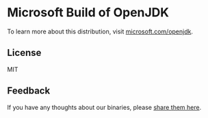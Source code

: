 # Microsoft Build of OpenJDK

To learn more about this distribution, visit [microsoft.com/openjdk](https://www.microsoft.com/openjdk).

## License

MIT

## Feedback

If you have any thoughts about our binaries, please [share them here](https://github.com/microsoft/openjdk/discussions).
